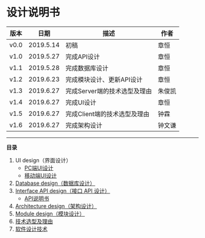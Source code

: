 # 设计说明书

|版本|日期|描述|作者|
-|-|-|-
v0.0|2019.5.14|初稿|章恒
v1.0|2019.5.27|完成API设计|章恒
v1.1|2019.5.28|完成数据库设计|章恒
v1.2|2019.6.23|完成模块设计、更新API设计|章恒
v1.3|2019.6.27|完成Server端的技术选型及理由|朱俊凯
v1.4|2019.6.27|完成UI设计|章恒
v1.5|2019.6.27|完成Client端的技术选型及理由|钟霖
v1.6|2019.6.27|完成架构设计|钟文谦

---

**目录**
1. UI design（界面设计）
    - [PC端UI设计](UIdesignPC.md)
    - [移动端UI设计](UIdesignMobile.md)
2. [Database design（数据库设计）](pics/SD/ER.png)
3. [Interface API design（接口 API 设计）](APIdesign.md)
    - [API说明书]()
4. [Architecture design（架构设计）](架构设计.md)
5. [Module design（模块设计）](pics/SD/ModuleDesign.png)
6. [技术选型及理由](技术选型及理由.md)
7. [软件设计技术](软件设计技术.md)



